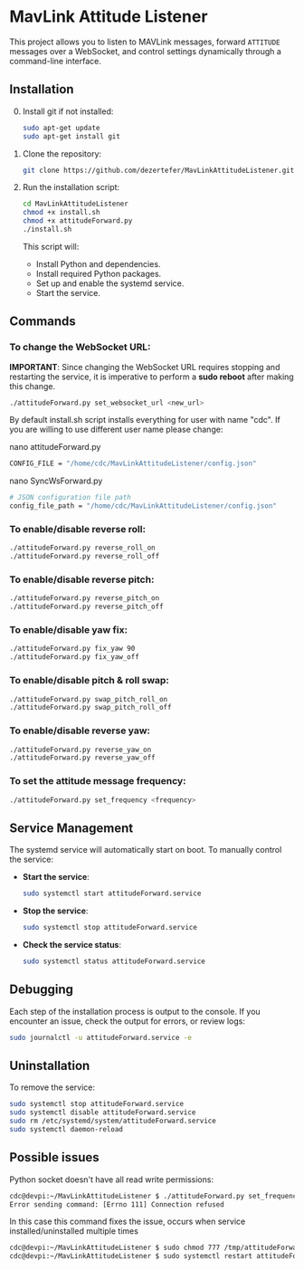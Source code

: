 
# MavLink Attitude Listener

This project allows you to listen to MAVLink messages, forward `ATTITUDE` messages over a WebSocket, and control settings dynamically through a command-line interface.

## Installation
0. Install git if not installed:
   ```bash
   sudo apt-get update
   sudo apt-get install git
   ```

1. Clone the repository:
   ```bash
   git clone https://github.com/dezertefer/MavLinkAttitudeListener.git
   ```

2. Run the installation script:
   ```bash
   cd MavLinkAttitudeListener
   chmod +x install.sh
   chmod +x attitudeForward.py
   ./install.sh
   ```

   This script will:
   - Install Python and dependencies.
   - Install required Python packages.
   - Set up and enable the systemd service.
   - Start the service.

## Commands

### To change the WebSocket URL:
**IMPORTANT**: Since changing the WebSocket URL requires stopping and restarting the service,
it is imperative to perform a **sudo reboot** after making this change.
   ```bash
   ./attitudeForward.py set_websocket_url <new_url>
   ```
By default install.sh script installs everything for user with name "cdc". If you are willing to use different user name please change:

nano attitudeForward.py 
   ```bash
   CONFIG_FILE = "/home/cdc/MavLinkAttitudeListener/config.json"
   ```
nano SyncWsForward.py
   ```bash
   # JSON configuration file path
   config_file_path = "/home/cdc/MavLinkAttitudeListener/config.json"
   ```

### To enable/disable reverse roll:
   ```bash
   ./attitudeForward.py reverse_roll_on
   ./attitudeForward.py reverse_roll_off
   ```

### To enable/disable reverse pitch:
   ```bash
   ./attitudeForward.py reverse_pitch_on
   ./attitudeForward.py reverse_pitch_off
   ```

### To enable/disable yaw fix:
   ```bash
   ./attitudeForward.py fix_yaw 90
   ./attitudeForward.py fix_yaw_off
   ```

### To enable/disable pitch & roll swap:
   ```bash
   ./attitudeForward.py swap_pitch_roll_on
   ./attitudeForward.py swap_pitch_roll_off
   ```

### To enable/disable reverse yaw:
   ```bash
   ./attitudeForward.py reverse_yaw_on
   ./attitudeForward.py reverse_yaw_off
   ```

### To set the attitude message frequency:
   ```bash
   ./attitudeForward.py set_frequency <frequency>
   ```

## Service Management

The systemd service will automatically start on boot. To manually control the service:

- **Start the service**:
   ```bash
   sudo systemctl start attitudeForward.service
   ```

- **Stop the service**:
   ```bash
   sudo systemctl stop attitudeForward.service
   ```

- **Check the service status**:
   ```bash
   sudo systemctl status attitudeForward.service
   ```

## Debugging

Each step of the installation process is output to the console. If you encounter an issue, check the output for errors, or review logs:
   ```bash
   sudo journalctl -u attitudeForward.service -e
   ```

## Uninstallation

To remove the service:
   ```bash
   sudo systemctl stop attitudeForward.service
   sudo systemctl disable attitudeForward.service
   sudo rm /etc/systemd/system/attitudeForward.service
   sudo systemctl daemon-reload
   ```

## Possible issues

Python socket doesn't have all read write permissions:
   ```bash
   cdc@devpi:~/MavLinkAttitudeListener $ ./attitudeForward.py set_frequency 100
   Error sending command: [Errno 111] Connection refused
   ```
In this case this command fixes the issue, occurs when service installed/uninstalled multiple times
   ```bash
   cdc@devpi:~/MavLinkAttitudeListener $ sudo chmod 777 /tmp/attitudeForward.sock
   cdc@devpi:~/MavLinkAttitudeListener $ sudo systemctl restart attitudeForward.service
   ```


